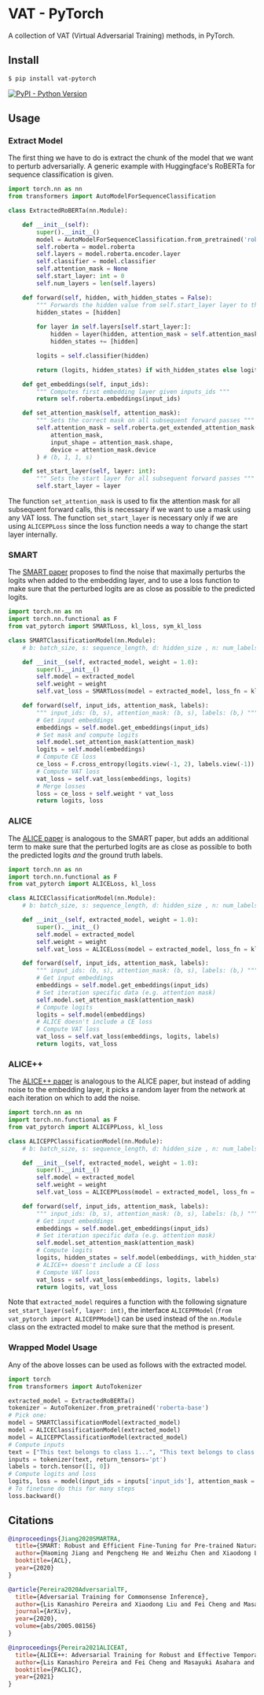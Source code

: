 
# VAT - PyTorch

A collection of VAT (Virtual Adversarial Training) methods, in PyTorch.

## Install

```bash
$ pip install vat-pytorch
```

[![PyPI - Python Version](https://img.shields.io/pypi/v/vat-pytorch?style=flat&colorA=0f0f0f&colorB=0f0f0f)](https://pypi.org/project/vat-pytorch/) 


## Usage 

### Extract Model
The first thing we have to do is extract the chunk of the model that we want to perturb adversarially. A generic example with Huggingface's RoBERTa for sequence classification is given. 

```py 
import torch.nn as nn 
from transformers import AutoModelForSequenceClassification

class ExtractedRoBERTa(nn.Module):

    def __init__(self):
        super().__init__()
        model = AutoModelForSequenceClassification.from_pretrained('roberta-base')
        self.roberta = model.roberta
        self.layers = model.roberta.encoder.layer  
        self.classifier = model.classifier 
        self.attention_mask = None 
        self.start_layer: int = 0 
        self.num_layers = len(self.layers)

    def forward(self, hidden, with_hidden_states = False):
        """ Forwards the hidden value from self.start_layer layer to the logits. """
        hidden_states = [hidden] 
        
        for layer in self.layers[self.start_layer:]:
            hidden = layer(hidden, attention_mask = self.attention_mask)[0]
            hidden_states += [hidden]

        logits = self.classifier(hidden)

        return (logits, hidden_states) if with_hidden_states else logits 

    def get_embeddings(self, input_ids):
        """ Computes first embedding layer given inputs_ids """ 
        return self.roberta.embeddings(input_ids)

    def set_attention_mask(self, attention_mask):
        """ Sets the correct mask on all subsequent forward passes """ 
        self.attention_mask = self.roberta.get_extended_attention_mask(
            attention_mask, 
            input_shape = attention_mask.shape, 
            device = attention_mask.device
        ) # (b, 1, 1, s) 

    def set_start_layer(self, layer: int):
        """ Sets the start layer for all subsequent forward passes """ 
        self.start_layer = layer 
```
The function `set_attention_mask` is used to fix the attention mask for all subsequent forward calls, this is necessary if we want to use a mask using any VAT loss. The function `set_start_layer` is necessary only if we are using `ALICEPPLoss` since the loss function needs a way to change the start layer internally. 


### SMART 

The <a href="https://aclanthology.org/2020.acl-main.197/">SMART paper</a> proposes to find the noise that maximally perturbs the logits when added to the embedding layer, and to use a loss function to make sure that the perturbed logits are as close as possible to the predicted logits. 

```py
import torch.nn as nn  
import torch.nn.functional as F 
from vat_pytorch import SMARTLoss, kl_loss, sym_kl_loss

class SMARTClassificationModel(nn.Module):
    # b: batch_size, s: sequence_length, d: hidden_size , n: num_labels

    def __init__(self, extracted_model, weight = 1.0):
        super().__init__()
        self.model = extracted_model 
        self.weight = weight
        self.vat_loss = SMARTLoss(model = extracted_model, loss_fn = kl_loss, loss_last_fn = sym_kl_loss)

    def forward(self, input_ids, attention_mask, labels):
        """ input_ids: (b, s), attention_mask: (b, s), labels: (b,) """
        # Get input embeddings 
        embeddings = self.model.get_embeddings(input_ids)
        # Set mask and compute logits 
        self.model.set_attention_mask(attention_mask)
        logits = self.model(embeddings)
        # Compute CE loss  
        ce_loss = F.cross_entropy(logits.view(-1, 2), labels.view(-1))
        # Compute VAT loss
        vat_loss = self.vat_loss(embeddings, logits) 
        # Merge losses 
        loss = ce_loss + self.weight * vat_loss
        return logits, loss
```

### ALICE 

The <a href="https://arxiv.org/abs/2005.08156">ALICE paper</a> is analogous to the SMART paper, but adds an additional term to make sure that the perturbed logits are as close as possible to both the predicted logits *and* the ground truth labels. 

```py
import torch.nn as nn  
import torch.nn.functional as F 
from vat_pytorch import ALICELoss, kl_loss

class ALICEClassificationModel(nn.Module):
    # b: batch_size, s: sequence_length, d: hidden_size , n: num_labels

    def __init__(self, extracted_model, weight = 1.0):
        super().__init__()
        self.model = extracted_model 
        self.weight = weight
        self.vat_loss = ALICELoss(model = extracted_model, loss_fn = kl_loss)

    def forward(self, input_ids, attention_mask, labels):
        """ input_ids: (b, s), attention_mask: (b, s), labels: (b,) """
        # Get input embeddings 
        embeddings = self.model.get_embeddings(input_ids)
        # Set iteration specific data (e.g. attention mask) 
        self.model.set_attention_mask(attention_mask)
        # Compute logits 
        logits = self.model(embeddings)
        # ALICE doesn't include a CE loss
        # Compute VAT loss
        vat_loss = self.vat_loss(embeddings, logits, labels) 
        return logits, vat_loss
```

### ALICE++

The <a href="https://aclanthology.org/2021.paclic-1.40/">ALICE++ paper</a> is analogous to the ALICE paper, but instead of adding noise to the embedding layer, it picks a random layer from the network at each iteration on which to add the noise. 


```py
import torch.nn as nn  
import torch.nn.functional as F 
from vat_pytorch import ALICEPPLoss, kl_loss

class ALICEPPClassificationModel(nn.Module):
    # b: batch_size, s: sequence_length, d: hidden_size , n: num_labels

    def __init__(self, extracted_model, weight = 1.0):
        super().__init__()
        self.model = extracted_model 
        self.weight = weight
        self.vat_loss = ALICEPPLoss(model = extracted_model, loss_fn = kl_loss, num_layers = self.model.num_layers)

    def forward(self, input_ids, attention_mask, labels):
        """ input_ids: (b, s), attention_mask: (b, s), labels: (b,) """
        # Get input embeddings 
        embeddings = self.model.get_embeddings(input_ids)
        # Set iteration specific data (e.g. attention mask) 
        self.model.set_attention_mask(attention_mask)
        # Compute logits 
        logits, hidden_states = self.model(embeddings, with_hidden_states = True) 
        # ALICE++ doesn't include a CE loss
        # Compute VAT loss
        vat_loss = self.vat_loss(embeddings, logits, labels) 
        return logits, vat_loss
```

Note that `extracted_model` requires a function with the following signature `set_start_layer(self, layer: int)`, the interface `ALICEPPModel` (`from vat_pytorch import ALICEPPModel`) can be used instead of the `nn.Module` class on the extracted model to make sure that the method is present. 


### Wrapped Model Usage 
Any of the above losses can be used as follows with the extracted model. 
```py 
import torch 
from transformers import AutoTokenizer 

extracted_model = ExtractedRoBERTa()
tokenizer = AutoTokenizer.from_pretrained('roberta-base')
# Pick one: 
model = SMARTClassificationModel(extracted_model)
model = ALICEClassificationModel(extracted_model)
model = ALICEPPClassificationModel(extracted_model)
# Compute inputs 
text = ["This text belongs to class 1...", "This text belongs to class 0..."]
inputs = tokenizer(text, return_tensors='pt')
labels = torch.tensor([1, 0]) 
# Compute logits and loss 
logits, loss = model(input_ids = inputs['input_ids'], attention_mask = inputs['attention_mask'], labels = labels)
# To finetune do this for many steps  
loss.backward() 
```

## Citations

```bibtex
@inproceedings{Jiang2020SMARTRA,
  title={SMART: Robust and Efficient Fine-Tuning for Pre-trained Natural Language Models through Principled Regularized Optimization},
  author={Haoming Jiang and Pengcheng He and Weizhu Chen and Xiaodong Liu and Jianfeng Gao and Tuo Zhao},
  booktitle={ACL},
  year={2020}
}
```

```bibtex
@article{Pereira2020AdversarialTF,
  title={Adversarial Training for Commonsense Inference},
  author={Lis Kanashiro Pereira and Xiaodong Liu and Fei Cheng and Masayuki Asahara and Ichiro Kobayashi},
  journal={ArXiv},
  year={2020},
  volume={abs/2005.08156}
}
```

```bibtex
@inproceedings{Pereira2021ALICEAT,
  title={ALICE++: Adversarial Training for Robust and Effective Temporal Reasoning},
  author={Lis Kanashiro Pereira and Fei Cheng and Masayuki Asahara and Ichiro Kobayashi},
  booktitle={PACLIC},
  year={2021}
}
```
